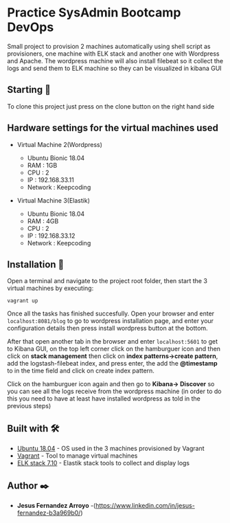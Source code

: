 # Practice SysAdmin Bootcamp DevOps

Small project to provision 2 machines automatically using shell script as provisioners, one machine with ELK stack and another one with Wordpress and Apache. The wordpress machine 
will also install filebeat so it collect the logs and send them to ELK machine so they can be visualized in kibana GUI  

## Starting 🚀

To clone this project just press on the clone button on the right hand side

## Hardware settings for the virtual machines used
  
- Virtual Machine 2(Wordpress)
    - Ubuntu Bionic 18.04
    - RAM	: 1GB
    - CPU	: 2
    - IP	: 192.168.33.11
    - Network	: Keepcoding
    
- Virtual Machine 3(Elastik)
    - Ubuntu Bionic 18.04
    - RAM	: 4GB
    - CPU	: 2
    - IP	: 192.168.33.12
    - Network	: Keepcoding

## Installation 🔧

Open a terminal and navigate to the project root folder, then start the 3 virtual machines by executing: 
```shell
vagrant up
``` 

Once all the tasks has finished succesfully. Open your browser and enter ```localhost:8081/blog``` to go to wordpress installation page, and enter your configuration details then press install wordpress button at the bottom.

After that open another tab in the browser and enter ```localhost:5601``` to get to Kibana GUI, on the top left corner click on the hamburguer icon and then click on **stack management** then click on **index patterns->create pattern**, add the logstash-filebeat index, and press enter, the add the **@timestamp** to in the time field and click on create index pattern.

Click on the hamburguer icon again and then go to **Kibana-> Discover** so you can see all the logs receive from the wordpress machine (in order to do this you need to have at least have installed wordpress as told in the previous steps)

## Built with 🛠️

* [Ubuntu 18.04](https://ubuntu.com/) - OS used in the 3 machines provisioned by Vagrant
* [Vagrant](https://www.vagrantup.com/) - Tool to manage virtual machines
* [ELK stack 7.10](https://www.elastic.co/es/) - Elastik stack tools to collect and display logs

## Author ✒️

* **Jesus Fernandez Arroyo** -(https://www.linkedin.com/in/jesus-fernandez-b3a969b0/)
